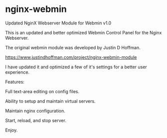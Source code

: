 # nginx-webmin
Updated NginX Webserver Module for Webmin v1.0

This is an updated and better optimized Webmin Control Panel for the Nginx Webserver.

The original webmin module was developed by Justin D Hoffman.

https://www.justindhoffman.com/project/nginx-webmin-module

I have updated it and optimized a few of it's settings for a better user experience.

Features:

Full text-area editing on config files.

Ability to setup and maintain virtual servers.

Maintain nginx configuration.

Start, reload, and stop server.

Enjoy.

